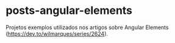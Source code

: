 # posts-angular-elements
Projetos exemplos utilizados nos artigos sobre Angular Elements (https://dev.to/wilmarques/series/2624).
